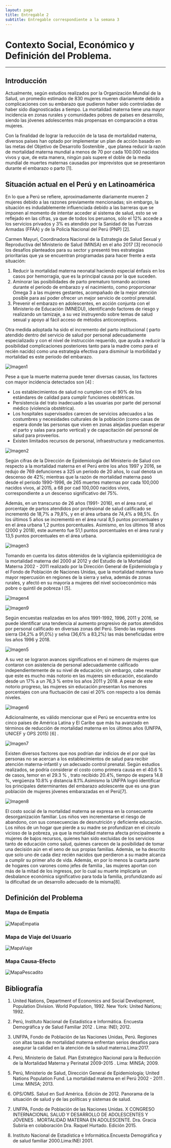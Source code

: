 ```yaml
---
layout: page
title: Entregable 2
subtitle: Entregable correspondiente a la semana 3
---
```


# Contexto Social, Económico y Definición del Problema.
---


## Introducción


Actualmente, según estudios realizados por la Organización Mundial de la Salud, un promedio estimado de 830 mujeres mueren diariamente debido a complicaciones con su embarazo que pudieron haber sido controladas de haber sido diagnosticadas a tiempo. La mortalidad materna tiene una mayor incidencia en zonas rurales y comunidades pobres de países en desarrollo, siendo las jóvenes adolescentes más propensas en comparación a otras mujeres.

Con la finalidad de lograr la reducción de la tasa de mortalidad materna, diversos países han optado por implementar un plan de acción basado en las metas del Objetivo de Desarrollo Sostenible , que planea reducir la razón de mortalidad materna mundial a menos de 70 por cada 100.000 nacidos vivos y que, de esta manera, ningún país supere el doble de la media mundial de muertes maternas causadas por imprevistos que se presentaron durante el embarazo o parto [1].



## Situación actual en el Perú y en Latinoamérica


En lo que a Perú se refiere, aproximadamente diariamente mueren 2 mujeres debido a las razones previamente mencionadas; sin embargo, la situación es indudablemente influenciada debido a las barreras que se imponen al momento de intentar acceder al sistema de salud, esto se ve reflejado en las cifras, ya que de todos los peruanos, sólo el 12% accede a los servicios privados y 3% es atendido por la Sanidad de las Fuerzas Armadas (FFAA) y de la Policía Nacional del Perú (PNP) [2].

Carmen Mayurí, Coordinadora Nacional de la Estrategia de Salud Sexual y Reproductiva del Ministerio de Salud (MINSA) en el año 2017 [3] reconoció los desafíos planteados para su sector y presentó tres estrategias prioritarias que ya se encuentran programadas para hacer frente a esta situación:
1. Reducir la mortalidad materna neonatal haciendo especial énfasis en los casos por hemorragia, que es la principal causa por la que suceden.
2. Aminorar las posibilidades de parto prematuro tomando acciones durante el periodo de embarazo y el nacimiento, como proporcionar Omega 3 a las mujeres gestantes, acompañado de la mejor atención posible para así poder ofrecer un mejor servicio de control prenatal.
3. Prevenir el embarazo en adolescentes, en acción conjunta con el Ministerio de Educación (MINEDU), identificando factores de riesgo y realizando un tamizaje, a su vez instruyendo sobre temas de salud sexual y apoyo al fácil acceso de  métodos anticonceptivos.

Otra medida adoptada ha sido el incremento del parto institucional ( parto atendido dentro del servicio de salud por personal adecuadamente especializado y con el nivel de instrucción requerido, que ayuda a reducir la posibilidad complicaciones posteriores tanto para la madre como para el recién nacido) como una estrategia efectiva para disminuir la morbilidad y mortalidad es este periodo del embarazo.




![Imagen1](https://github.com/equipo18-fundbio/equipo18-fundbio/blob/master/assets/img/Imagen_1_2.png?raw=true)

Pese a que la muerte materna puede tener diversas causas, los factores con mayor incidencia detectados son [4] : 
- Los establecimientos de salud no cumplen con el 90% de los estándares de calidad para cumplir funciones obstétricas.
- Persistencia del trato inadecuado a las usuarias por parte del personal médico (violencia obstétrica).
- Los hospitales supervisados carecen de servicios adecuados a las costumbres y necesidades culturales de la población (como casas de espera donde las personas que viven en zonas alejadas puedan esperar el parto y salas para parto vertical) y de capacitación del personal de salud para proveerlos.
- Existen limitados recursos de personal, infraestructura y medicamentos.


![Imagen2](https://github.com/equipo18-fundbio/equipo18-fundbio/blob/master/assets/img/Imagen_2_2.png?raw=true)


Según cifras de la Dirección de Epidemiología del Ministerio de Salud con respecto a la mortalidad materna en el Perú entre los años 1997 y 2016, se redujo de 769 defunciones a 325 un periodo de 20 años, lo cual denota un descenso de 42%; mientras que la razón de mortalidad materna pasó desde el periodo 1990-1996, de 265 muertes maternas por cada 100,000 nacidos vivos, al 2015, a 68 por cad 100,000 nacidos vivos, correspondiente a un descenso significativo del 75%.

Además, en un transcurso de 26 años (1991- 2016), en el área rural, el porcentaje de partos atendidos por profesional de salud calificado se incrementó de 18,7% a 79,8%, y en el área urbana de 74,4% a 98,5%. En los últimos 5 años se incrementó en el área rural 8,5 puntos porcentuales y en el área urbana 1,2 puntos porcentuales. Asimismo, en los últimos 18 años (2000 y 2018), este aumento fue 51,1 puntos porcentuales en el área rural y 13,5 puntos porcentuales en el área urbana.


![Imagen3](https://github.com/equipo18-fundbio/equipo18-fundbio/blob/master/assets/img/Imagen_3_2.png?raw=true)

Tomando en cuenta los datos obtenidos de la vigilancia epidemiológica de la mortalidad materna del 2000 al 2012 y del Estudio de la Mortalidad Materna 2002 - 2011 realizado por la Dirección General de Epidemiología y el Fondo de Población de Naciones Unidas, que la mortalidad materna tuvo mayor repercusión en regiones de la sierra y selva, además de zonas rurales, y afectó en su mayoría a mujeres del nivel socioeconómico más pobre o quintil de pobreza I [5].

![Imagen4](https://github.com/equipo18-fundbio/equipo18-fundbio/blob/master/assets/img/Imagen_4_2.png?raw=true)

![Imagen9](https://github.com/equipo18-fundbio/equipo18-fundbio/blob/master/assets/img/Imagen_9_2.png?raw=true)

Según encuestas realizadas en los años 1991-1992, 1996, 2011 y 2016, se puede identificar una tendencia al aumento progresivo de partos atendidos por personal calificado en diversas zonas del Perú. Siendo las regiones sierra (34,2% a 91,0%) y selva (36,6% a 83,2%) las más beneficiadas entre los años 1996 y 2018.

![Imagen5](https://github.com/equipo18-fundbio/equipo18-fundbio/blob/master/assets/img/Imagen_5_2.png?raw=true)

A su vez se lograron avances significativos en el número de mujeres que contaron con asistencia de personal adecuadamente calificado independientemente de su nivel de educación; sin embargo, cabe resaltar que este es mucho más notorio en las mujeres sin educación, escalando desde un 17% a un 76,3 % entre los años 2011 y 2018. A pesar de este notorio progreso, las mujeres sin educación presentan los menores porcentajes con una fluctuación de casi el 20% con respecto a los demás niveles. 

![Imagen6](https://github.com/equipo18-fundbio/equipo18-fundbio/blob/master/assets/img/Imagen_6_2.png?raw=true)

Adicionalmente, es válido mencionar que el Perú se encuentra entre los cinco países de América Latina y El Caribe que más ha avanzado en términos de reducción de mortalidad materna en los últimos años (UNFPA, UNICEF y OPS 2015) [6] .

![Imagen7](https://github.com/equipo18-fundbio/equipo18-fundbio/blob/master/assets/img/Imagen_7_2.png?raw=true)

Existen diversos factores que nos podrían dar indicios de el por qué las personas no se acercan a los establecimientos de salud para recibir atención materna-infantil y un adecuado control prenatal. Según estudios realizados, se podría considerar el costo como primera causa en el 40.6 % de casos, temor en el 29.3 % , trato recibido 20.4%, tiempo de espera 14.8 %, vergüenza 10.8% y distancia 8.1%.Asimismo la UNFPA logró identificar los principales determinantes del embarazo adolescente que es una gran población de mujeres jóvenes embarazadas en el Perú[7].

![Imagen8](https://github.com/equipo18-fundbio/equipo18-fundbio/blob/master/assets/img/Imagen_8_2.png?raw=true)

El costo social de la mortalidad materna se expresa en la consecuente desorganización familiar. Los niños ven incrementarse el riesgo de abandono, con sus consecuencias de desnutrición y deficiente educación. Los niños de un hogar que pierde a su madre se profundizan en el círculo vicioso de la pobreza, ya que la mortalidad materna afecta principalmente a mujeres de bajos recursos, quienes han sido excluidas de los servicios tanto de educación como salud, quienes carecen de la posibilidad de tomar una decisión aún en el seno de sus propias familias. Además, se ha descrito que solo uno de cada diez recién nacidos que perdieron a su madre alcanza a cumplir su primer año de vida. Además, en por lo menos la cuarta parte de hogares con varones como jefes de familia , las mujeres aportan con más de la mitad de los ingresos, por lo cual su muerte implicaría un desbalance económica significativo para toda la familia, profundizando así la dificultad de un desarrollo adecuado de la misma[8].


## Definición del Problema
### Mapa de Empatía

![MapaEmpatia](https://github.com/equipo18-fundbio/equipo18-fundbio/blob/master/assets/img/Mapa%20de%20Empat%C3%ADa.png?raw=true)

### Mapa de Viaje del Usuario
![MapaViaje](https://github.com/equipo18-fundbio/equipo18-fundbio/blob/master/assets/img/Mapa%20de%20Viaje%20del%20Usuario.png?raw=true)

### Mapa Causa-Efecto
![MapaPescadito](https://github.com/equipo18-fundbio/equipo18-fundbio/blob/master/assets/img/Mapa%20Pescadito.png?raw=true)


## Bibliografía

1. United Nations, Department of Economics and Social Development, Population Division. World Population, 1992. New York: United Nations; 1992.

2. Perú, Instituto Nacional de Estadística e Informática. Encuesta Demográfica y de Salud Familiar 2012 . Lima: INEI; 2012.

3. UNFPA, Fondo de Población de las Naciones Unidas, Perú. Regiones con altas tasas de mortalidad materna enfrentan serios desafíos para asegurar la calidad en la atención 
de la salud materna.Lima:2017.

4. Perú, Ministerio de Salud. Plan Estratégico Nacional para la Reducción de la Mortalidad Materna y Perinatal 2009-2015 . Lima: MINSA; 2009.

5. Perú, Ministerio de Salud, Dirección General de Epidemiología; United Nations Population Fund. La mortalidad materna en el Perú 2002 - 2011 . Lima: MINSA; 2013.


6. OPS/OMS. Salud en Sud América. Edición de 2012. Panorama de la situación de salud y de las políticas y sistemas de salud. 


7. UNFPA, Fondo de Población de las Naciones Unidas. X CONGRESO INTERNACIONAL SALUD Y DESARROLLO DE ADOLESCENTES Y JÓVENES . MORTALIDAD MATERNA EN ADOLESCENTE. Dra. Gracia Subiria en colaboración Dra. Raquel Hurtado. Edición 2015.

8. Instituto Nacional de Estadística e Informática.Encuesta Demográfica y de salud familiar 2000.Lima:INEI 2001.



